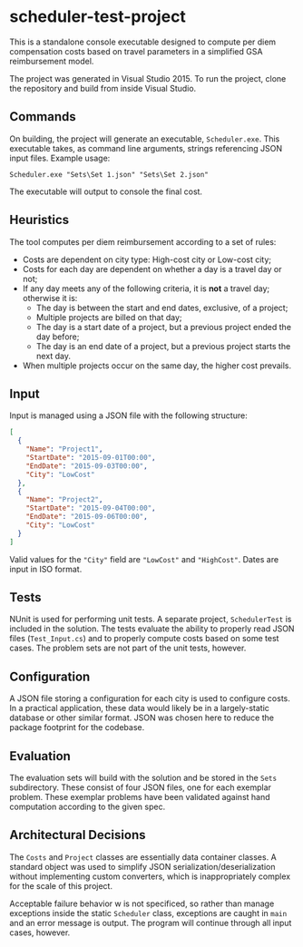 # scheduler-test-project

This is a standalone console executable designed to compute per diem compensation costs based on travel parameters in a simplified GSA reimbursement model.

The project was generated in Visual Studio 2015. To run the project, clone the repository and build from inside Visual Studio.

## Commands

On building, the project will generate an executable, `Scheduler.exe`. This executable takes, as command line arguments, strings referencing JSON input files. Example usage:


```
Scheduler.exe "Sets\Set 1.json" "Sets\Set 2.json"
```

The executable will output to console the final cost.

## Heuristics

The tool computes per diem reimbursement according to a set of rules:

- Costs are dependent on city type: High-cost city or Low-cost city;
- Costs for each day are dependent on whether a day is a travel day or not;
- If any day meets any of the following criteria, it is **not** a travel day; otherwise it is:
  - The day is between the start and end dates, exclusive, of a project;
  - Multiple projects are billed on that day;
  - The day is a start date of a project, but a previous project ended the day before;
  - The day is an end date of a project, but a previous project starts the next day.
- When multiple projects occur on the same day, the higher cost prevails.


## Input

Input is managed using a JSON file with the following structure:

```JSON
[
  {
    "Name": "Project1",
    "StartDate": "2015-09-01T00:00",
    "EndDate": "2015-09-03T00:00",
    "City": "LowCost"
  },
  {
    "Name": "Project2",
    "StartDate": "2015-09-04T00:00",
    "EndDate": "2015-09-06T00:00",
    "City": "LowCost"
  }
]
```

Valid values for the `"City"` field are `"LowCost"` and `"HighCost"`. Dates are input in ISO format.

## Tests

NUnit is used for performing unit tests. A separate project, `SchedulerTest` is included in the solution. The tests evaluate the ability to properly read JSON files (`Test_Input.cs`) and to properly compute costs based on some test cases. The problem sets are not part of the unit tests, however.

## Configuration

A JSON file storing a configuration for each city is used to configure costs. In a practical application, these data would likely be in a largely-static database or other similar format. JSON was chosen here to reduce the package footprint for the codebase.

## Evaluation

The evaluation sets will build with the solution and be stored in the `Sets` subdirectory. These consist of four JSON files, one for each exemplar problem. These exemplar problems have been validated against hand computation according to the given spec.

## Architectural Decisions

The `Costs` and `Project` classes are essentially data container classes. A standard object was used to simplify JSON serialization/deserialization without implementing custom converters, which is inappropriately complex for the scale of this project.

Acceptable failure behavior w is not specificed, so rather than manage exceptions inside the static `Scheduler` class, exceptions are caught in `main` and an error message is output. The program will continue through all input cases, however.
